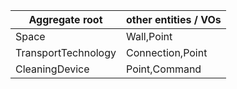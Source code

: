 |Aggregate root | other entities / VOs |
|---|---|
| Space | Wall,Point |
| TransportTechnology | Connection,Point |
| CleaningDevice | Point,Command |